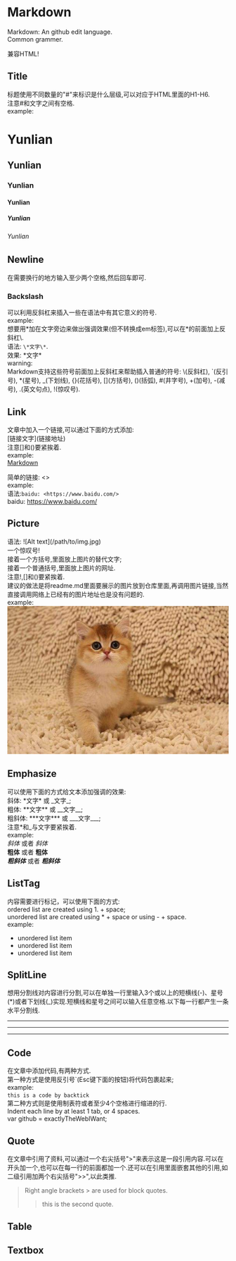 # Markdown

Markdown: An github edit language.  
Common grammer. 

兼容HTML!    

## Title
标题使用不同数量的"#"来标识是什么层级,可以对应于HTML里面的H1-H6.  
注意#和文字之间有空格.  
example:  
# Yunlian
## Yunlian
### Yunlian
#### Yunlian
##### Yunlian
###### Yunlian

## Newline
在需要换行的地方输入至少两个空格,然后回车即可. 

### Backslash
可以利用反斜杠来插入一些在语法中有其它意义的符号.  
example:  
想要用\*加在文字旁边来做出强调效果(但不转换成em标签),可以在\*的前面加上反斜杠\\.  
语法: `\*文字\*`.    
效果: \*文字\*  
warning:  
Markdown支持这些符号前面加上反斜杠来帮助插入普通的符号: \\(反斜杠), \`(反引号), \*(星号), \_(下划线), \{}(花括号), \[](方括号), \()(括弧), \#(井字号), \+(加号), \-(减号), \.(英文句点), \!(惊叹号).

## Link
文章中加入一个链接,可以通过下面的方式添加:  
\[链接文字](链接地址)  
注意\[]和()要紧挨着.  
example:  
[Markdown](http://www.markdown.cn/)  
  
简单的链接: <>  
example:  
语法:`baidu: <https://www.baidu.com/>`  
baidu: <https://www.baidu.com/>

## Picture
语法:  !\[Alt text](/path/to/img.jpg)  
一个惊叹号!  
接着一个方括号,里面放上图片的替代文字;  
接着一个普通括号,里面放上图片的网址.  
注意!,\[]和()要紧挨着.  
建议的做法是将readme.md里面要展示的图片放到仓库里面,再调用图片链接,当然直接调用网络上已经有的图片地址也是没有问题的.  
example:  
![a-little-cat](https://github.com/YunlianMoon/GitHubLibrary/blob/master/Images/A-little-cat.jpg)  

## Emphasize
可以使用下面的方式给文本添加强调的效果:  
斜体: \*文字\* 或 \_文字\_;  
粗体: \*\*文字\*\* 或 \_\_文字\_\_;  
粗斜体: \*\*\*文字\*\*\* 或 \_\_\_文字\_\_\_;  
注意\*和\_与文字要紧挨着.  
example:  
*斜体* 或者 _斜体_  
**粗体** 或者 __粗体__  
***粗斜体*** 或者 ___粗斜体___  

## ListTag
内容需要进行标记，可以使用下面的方式:  
ordered list are created using 1. + space;  
unordered list are created using * + space or using - + space.  
example:  
- unordered list item
- unordered list item
- unordered list item

## SplitLine
想用分割线对内容进行分割,可以在单独一行里输入3个或以上的短横线(-)、星号(\*)或者下划线(\_)实现.短横线和星号之间可以输入任意空格.以下每一行都产生一条水平分割线.  
***
---
___

## Code
在文章中添加代码,有两种方式.  
第一种方式是使用反引号\`(Esc键下面的按钮)将代码包裹起来;  
example:  
`this is a code by backtick`  
第二种方式则是使用制表符或者至少4个空格进行缩进的行.  
    Indent each line by at least 1 tab, or 4 spaces.  
    var github = exactlyTheWebIWant;  

## Quote
在文章中引用了资料,可以通过一个右尖括号">"来表示这是一段引用内容.可以在开头加一个,也可以在每一行的前面都加一个.还可以在引用里面嵌套其他的引用,如二级引用加两个右尖括号">>",以此类推.  
> Right angle brackets &gt; are used for block quotes.  
>> this is the second quote.  

## Table


## Textbox
